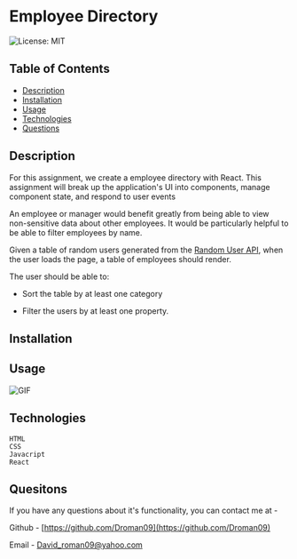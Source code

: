 # Employee Directory

![License: MIT](https://img.shields.io/badge/license-MIT-brightgreen)

## Table of Contents 
* [Description](#description)
* [Installation](#installation)
* [Usage](#usage)
* [Technologies](#technologies)
* [Questions](#quesitons)

## Description

For this assignment, we create a employee directory with React. This assignment will break up the application's UI into components, manage component state, and respond to user events

An employee or manager would benefit greatly from being able to view non-sensitive data about other employees. It would be particularly helpful to be able to filter employees by name.

Given a table of random users generated from the [Random User API](https://randomuser.me/), when the user loads the page, a table of employees should render. 

The user should be able to:

  * Sort the table by at least one category

  * Filter the users by at least one property.

## Installation

 
## Usage
![GIF]() 



## Technologies
    HTML
    CSS
    Javacript
    React
    
    

## Quesitons

 If you have any questions about it's functionality, you can contact me at -

  Github - [https://github.com/Droman09](https://github.com/Droman09)

  Email - David_roman09@yahoo.com